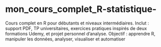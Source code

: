 # mon_cours_complet_R-statistique-
Cours complet en R pour débutants et niveaux intermédiaires. Inclut : support PDF, TP universitaires, exercices pratiques inspirés de deux formations Udemy, et projet personnel d’analyse. Objectif : apprendre R, manipuler les données, analyser, visualiser et automatiser
